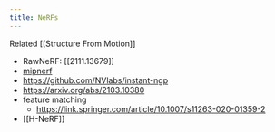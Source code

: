 ```yaml
---
title: NeRFs
---
```


Related [[Structure From Motion]]

- RawNeRF: [[2111.13679]]
- [mipnerf](https://github.com/google/mipnerf)
- https://github.com/NVlabs/instant-ngp
- https://arxiv.org/abs/2103.10380
- feature matching
	- https://link.springer.com/article/10.1007/s11263-020-01359-2
- [[H-NeRF]]
